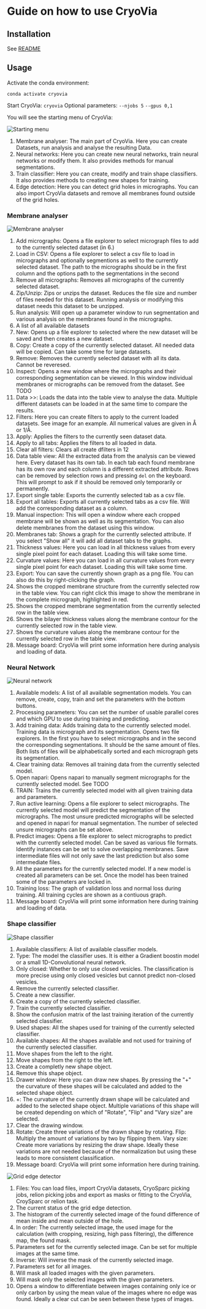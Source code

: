 # Guide on how to use CryoVia

## Installation

See [README](README.md)

## Usage

Activate the conda environment:

```conda activate cryovia```

Start CryoVia:
```cryovia```
Optional parameters:
```--njobs 5```
```--gpus 0,1```

You will see the starting menu of CryoVia:

![Starting menu](example_screenshots/starting_menu_a.png "Starting menu")

1. Membrane analyser: The main part of CryoVia. Here you can create Datasets, run analysis and analyse the resulting Data.
2. Neural networks: Here you can create new neural networks, train neural networks or modify them. It also provides methods for manual segmentations.
3. Train classifier: Here you can create, modify and train shape classifiers. It also provides methods to creating new shapes for training.
4. Edge detection: Here you can detect grid holes in micrographs. You can also import CryoVia datasets and remove all membranes found outside of the grid holes.

### Membrane analyser

![Membrane analyser](example_screenshots/data_analysis_with_filter_a.png "Membrane analyser")

1. Add micrographs: Opens a file explorer to select micrograph files to add to the currently selected dataset (in 6.)
2. Load in CSV: Opens a file explorer to select a csv file to load in micrographs and optionally segmentions as well to the currently selected dataset. The path to the micrographs should be in the first column and the options path to the segmentations in the second
3. Remove all micrographs: Removes all micrographs of the currently selected dataset.
4. Zip/Unzip: Zips or unzips the dataset. Reduces the file size and number of files needed for this dataset. Running analysis or modifying this dataset needs this dataset to be unzipped.
5. Run analysis: Will open up a parameter window to run segmentation and various analysis on the membranes found in the micrographs.
6. A list of all available datasets
7. New: Opens up a file explorer to selected where the new dataset will be saved and then creates a new dataset.
8. Copy: Create a copy of the currently selected dataset. All needed data will be copied. Can take some time for large datasets.
9. Remove: Removes the currently selected dataset with all its data. Cannot be reveresed.
10. Inspect: Opens a new window where the micrographs and their corresponding segmentation can be viewed. In this window individual membranes or micrographs can be removed from the dataset. See TODO
11. Data >>: Loads the data into the table view to analyse the data. Multiple different datasets can be loaded in at the same time to compare the results.
12. Filters: Here you can create filters to apply to the current loaded datasets. See image for an example. All numerical values are given in Å or 1/Å.
13. Apply: Applies the filters to the currently seen dataset data.
14. Apply to all tabs: Applies the filters to all loaded in data.
15. Clear all filters: Clears all create dfilters in 12
16. Data table view: All the extracted data from the analysis can be viewed here. Every dataset has its own tab. In each tab each found membrane has its own row and each column is a different extracted attribute. Rows can be removed by selection rows and pressing ```del``` on the keyboard. This will prompt to ask if it should be removed only temporarily or permanently.
17. Export single table: Exports the currently selected tab as a csv file.
18. Export all tables: Exports all currently selected tabs as a csv file. Will add the corresponding dataset as a column. 
19. Manual inspection: This will open a window where each cropped membrane will be shown as well as its segmentation. You can also delete membranes from the dataset using this window.
20. Membranes tab: Shows a graph for the currently selected attribute. If you select "Show all" it will add all dataset tabs to the graphs. 
21. Thickness values: Here you can load in all thickness values from every single pixel point for each dataset. Loading this will take some time.
22. Curvature values: Here you can load in all curvature values from every single pixel point for each dataset. Loading this will take some time.
23. Export: You can save the currently shown graph as a png file. You can also do this by right-clicking the graph.
24. Shows the cropped membrane structure from the currently selected row in the table view. You can right click this image to show the membrane in the complete micrograph, highlighted in red.
25. Shows the cropped membrane segmentation from the currently selected row in the table view.
26. Shows the bilayer thickness values along the membrane contour for the currently selected row in the table view.
27. Shows the curvature values along the membrane contour for the currently selected row in the table view.
28. Message board: CryoVia will print some information here during analysis and loading of data.

### Neural Network

![Neural network](example_screenshots/segmentation_classifier_a.png "Neural network")

1. Available models: A list of all available segmentation models. You can remove, create, copy, train and set the parameters with the bottom buttons. 
2. Processing parameters: You can set the number of usable parallel cores and which GPU to use during training and predicting.
3. Add training data: Adds training data to the currently selected model. Training data is micrograph and its segmentation. Opens two file explorers. In the first you have to select micrographs and in the second the corresponding segmentations. It should be the same amount of files. Both lists of files will be alphabetically sorted and each micrograph gets its segmentation. 
4. Clear training data: Removes all training data from the currently selected model.
5. Open napari: Opens napari to manually segment micrographs for the currently selected model. See TODO
6. TRAIN: Trains the currently selected model with all given training data and parameters.
7. Run active learning: Opens a file explorer to select micrographs. The currently selected model will predict the segmentation of the micrographs. The most unsure predicted micrographs will be selected and opened in napari for manual segmentation. The number of selected unsure micrographs can be set above.
8. Predict images: Opens a file explorer to select micrographs to predict with the currently selected model. Can be saved as various file formats. Identify instances can be set to solve overlapping membranes. Save intermediate files will not only save the last prediction but also some intermediate files.
9. All the parameters for the currently selected model. If a new model is created all parameters can be set. Once the model has been trained some of the parameters are locked in.
10. Training loss: The graph of validation loss and normal loss during training. All training cycles are shown as a contiuous graph.
11. Message board: CryoVia will print some information here during training and loading of data.

### Shape classifier

![Shape classifier](example_screenshots/shape_classifier_a.png "Shape classifier")

1. Available classifiers: A list of available classifier models.
2. Type: The model the classifier uses. It is either a Gradient boostin model or a small 1D-Convolutional neural network.
3. Only closed: Whether to only use closed vesicles. The classification is more precise using only closed vesicles but cannot predict non-closed vesicles.
4. Remove the currently selected classifier.
5. Create a new classifier.
6. Create a copy of the currently selected classifier.
7. Train the currently selected classifier.
8. Show the confusion matrix of the last training iteration of the currently selected classifier.
9. Used shapes: All the shapes used for training of the currently selected classifier.
10. Available shapes: All the shapes available and not used for training of the currently selected classifier.
11. Move shapes from the left to the right.
12. Move shapes from the right to the left.
13. Create a completly new shape object.
14. Remove this shape object.
15. Drawer window: Here you can draw new shapes. By pressing the "+" the curvature of these shapes will be calculated and added to the selected shape object. 
16. \+: The curvature of the currently drawn shape will be calculated and added to the selected shape object. Multiple variations of this shape will be created depending on which of "Rotate", "Flip" and "Vary size" are selected. 
17. Clear the drawing window.
18. Rotate: Create three variations of the drawn shape by rotating. Flip: Multiply the amount of variations by two by flipping them. Vary size: Create more variations by resizing the draw shape. Ideally these variations are not needed because of the normalization but using these leads to more consistent classification.
19. Message board: CryoVia will print some information here during training.

![Grid edge detector](example_screenshots/grid_edge_detector_a.png "Grid edge detector")

1. Files: You can load files, import CryoVia datasets, CryoSparc picking jobs, relion picking jobs and export as masks or fitting to the CryoVia, CroySparc or relion task.
2. The current status of the grid edge detection.
3. The histogram of the currently selected image of the found difference of mean inside and mean outside of the hole.
4. In order: The currently selected image, the used image for the calculation (with cropping, resizing, high pass filtering), the difference map, the found mask.
5. Parameters set for the currently selected image. Can be set for multiple images at the same time.
6. Inverse: Will inverse the mask of the currently selected image.
7. Parameters set for all images.  
8. Will mask all loaded images with the given parameters.
9. Will mask only the selected images with the given parameters.
10. Opens a window to differentiate between images containing only ice or only carbon by using the mean value of the images where no edge was found. Ideally a clear cut can be seen between these types of images.

